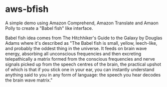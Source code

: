 # aws-bfish
A simple demo using Amazon Comprehend, Amazon Translate and Amaon Polly to create a "Babel fish" like interface.

Babel fish idea comes from The Hitchhiker's Guide to the Galaxy by Douglas Adams where it's described as "The Babel fish is small, yellow, leech-like, and probably the oddest thing in the universe. It feeds on brain wave energy, absorbing all unconscious frequencies and then excreting telepathically a matrix formed from the conscious frequencies and nerve signals picked up from the speech centres of the brain, the practical upshot of which is that if you stick one in your ear, you can instantly understand anything said to you in any form of language: the speech you hear decodes the brain wave matrix."
